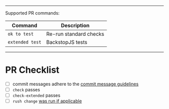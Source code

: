 <!--

Description of changes.

-->

---

Supported PR commands:

| Command         | Description            |
| --------------- | ---------------------- |
| `ok to test`    | Re-run standard checks |
| `extended test` | BackstopJS tests       |

---

# PR Checklist

-   [ ] commit messages adhere to the [commit message guidelines](docs/contributing.md#what-should-the-commits-look-like)
-   [ ] `check` passes
-   [ ] `check-extended` passes
-   [ ] `rush change` [was run if applicable](docs/contributing.md#how-do-i-describe-my-changes-for-the-changelog)
